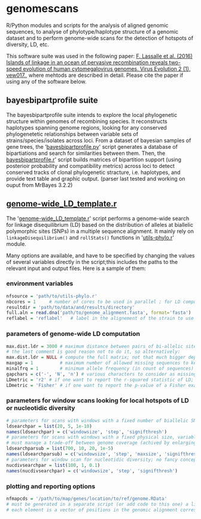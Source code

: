 # genomescans
R/Python modules and scripts for the analysis of aligned genomic sequences, to analyse of phylotype/haplotype structure of a genomic dataset and to perform genome-wide scans for the detection of hotspots of diversity, LD, etc.

This software suite was used in the following paper: [F. Lassalle et al. (2016) Islands of linkage in an ocean of pervasive recombination reveals two-speed evolution of human cytomegalovirus genomes. Virus Evolution 2 (1), vew017.](http://dx.doi.org/10.1093/ve/vew017), where mehtods are described in detail. Please cite the paper if using any of the software below.

## bayesbipartprofile suite
The bayesbipartprofile suite intends to explore the local phylogenetic structure within genomes of recombining species. It reconstructs haplotypes spanning genome regions, looking for any conserved phylogenetetic relationships between variable sets of strains/species/isolates across loci. From a dataset of bayesian samples of gene trees, the '[bayesbipartprofile.py](https://github.com/flass/genomescans/blob/master/bayesbipartprofile.py)' script generates a database of bipartiations and search for similarities between them. Then, the [bayesbipartprofile.r](https://github.com/flass/genomescans/blob/master/bayesbipartprofile.r)' script builds matrices of bipartition support (using posterioir probability and compatibility metrics) across loci to detect conserved tracks of clonal phylogenetic stracture, i.e. haplotypes, and provide text table and graphic output.
(parser last tested and working on ouput from MrBayes 3.2.2)

## [genome-wide_LD_template.r](https://github.com/flass/genomescans/blob/master/genome-wide_LD_template.r)
The '[genome-wide_LD_template.r](https://github.com/flass/genomescans/blob/master/genome-wide_LD_template.r)' script performs a genome-wide search for linkage disequilibrium (LD) based on the distribution of alleles at biallelic polymorphic sites (SNPs) in a multiple sequence alignment.
It mainly rely on `linkageDisequilibrium()` and `rollStats()` functions in '[utils-phylo.r](https://github.com/flass/genomescans/blob/master/utils-phylo.r)' module.

Many options are available, and have to be specified by changing the values of several variables directly in the script;this includes the paths to the relevant input and output files. Here is a sample of them:

### environment variables
```R
nfsource = 'path/to/utils-phylo.r'
nbcores = 1		# number of cores to be used in parallel ; for LD computation on big datasets (>100kb are big), prefer use nbcores=1 (see below), unless large memory is available
resultdir = 'path/to/data/and/results/directory'
full.aln = read.dna('path/to/genome_alignment.fasta', format='fasta')
reflabel = 'reflabel'	# label in the alignement of the strain to use for reference genome coordinates
```
### parameters of genome-wide LD computation
```R
max.dist.ldr = 3000	# maximum distance between pairs of bi-allelic sites for LD computation (in mumber of intervening bi-allelic sites ; not uniform !!! polymorphism varry in density across the genome !!!) 
# the last comment is good reason not to do it, so alternatively:
max.dist.ldr = NULL	# compute the full matrix; not that much bigger depending on the datset
maxgap = 1			# maximum number of allowed missing sequences to keep a site in the alignement for LD and NucDiv computations
minalfrq = 1		# minimum allele frequency (in count of sequences) in bi-alelic sites to be retained (minalfreq = 1 => all bi-allelic sites)
gapchars = c('-', 'N', 'n')	# various characters to consider as missing data
LDmetric = 'r2' # if one want to report the r-squared statistic of LD; the Chi-squared approximation can be used a posteriori (Chi-squared only depend on r2 value) when the minor allele counts are not too low, or alternatively:
LDmetric = 'Fisher' # if one want to report the p-value of a Fisher exact test for significance of the LD; recommended as the situation above is rarely met in most of the microbial pathogen genomes
```

### parameters for window scans looking for local hotspots of LD or nucleotidic diversity
```R
# parameters for scans with windows with a fixed number of biallelic SNPs, variable physical size
ldsearchpar = list(20, 5, 1e-10)
names(ldsearchpar) = c('windowsize', 'step', 'signifthresh')
# parameters for scans with windows with a fixed physical size, variable number of biallelic SNPs but sub-sampled to a maximum to get the closer to a  homogeneous statistical power along the genome; any wndow with lower number of SNP than the max has a large drop in sensitivity for high LD
# must manage a trade-off between genome coverage (achived by enlarging the windowsize and lowering the maxsize) and resolution using small and SNP-dense winndows (the inverse)
ldsearchparsub = list(700, 10, 20, 1e-5)
names(ldsearchparsub) = c('windowsize', 'step', 'maxsize', 'signifthresh')
# parameters for window scan for nucleotidic diversity; no fancy concept here
nucdivsearchpar = list(100, 1, 0.1)
names(nucdivsearchpar) = c('windowsize', 'step', 'signifthresh')
```
### plotting and reporting options
```R
nfmapcds = '/path/to/map/genes/location/to/ref/genome.RData'
# must be generated in a separate script (or add code to this one) a list called 'lcds.ref.i' with each element refering to a gene, and named accordingly (choose unique names as they are indexes)
# each element is a vector of positions in the genomic alignment corresponding to the segment of the reference sequence where is annotated the gene, i.e. it is a subset of global map object 'map.full2ref'
```

